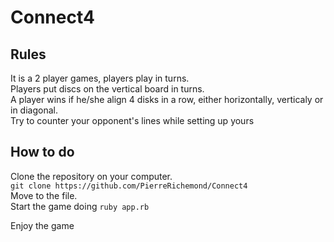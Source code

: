 # Connect4

## Rules
It is a 2 player games, players play in turns.<br>
Players put discs on the vertical board in turns.<br>
A player wins if he/she align 4 disks in a row, either horizontally, verticaly or in diagonal.<br>
Try to counter your opponent's lines while setting up yours<br>

## How to do
Clone the repository on your computer.<br>
```git clone https://github.com/PierreRichemond/Connect4```<br>
Move to the file.<br>
Start the game doing 
```ruby app.rb```


Enjoy the game
